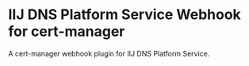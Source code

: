 # IIJ DNS Platform Service Webhook for cert-manager

A cert-manager webhook plugin for IIJ DNS Platform Service.
